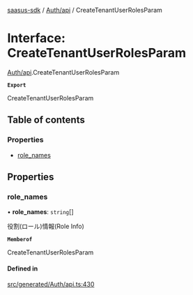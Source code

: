 [saasus-sdk](../README.md) / [Auth/api](../modules/Auth_api.md) / CreateTenantUserRolesParam

# Interface: CreateTenantUserRolesParam

[Auth/api](../modules/Auth_api.md).CreateTenantUserRolesParam

**`Export`**

CreateTenantUserRolesParam

## Table of contents

### Properties

- [role\_names](Auth_api.CreateTenantUserRolesParam.md#role_names)

## Properties

### role\_names

• **role\_names**: `string`[]

役割(ロール)情報(Role Info)

**`Memberof`**

CreateTenantUserRolesParam

#### Defined in

[src/generated/Auth/api.ts:430](https://github.com/saasus-platform/saasus-sdk-javascript/blob/55abc15/src/generated/Auth/api.ts#L430)
